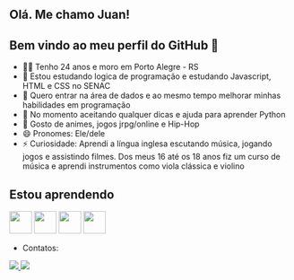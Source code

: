 ## Olá. Me chamo Juan!
## Bem vindo ao meu perfil do GitHub 👋

- 🙍‍♂️ Tenho 24 anos e moro em Porto Alegre - RS
- 🌱 Estou estudando logica de programação e estudando Javascript, HTML e CSS no SENAC
- 👯 Quero entrar na área de dados e ao mesmo tempo melhorar minhas habilidades em programação
- 🤔 No momento aceitando qualquer dicas e ajuda para aprender Python
- 💬 Gosto de animes, jogos jrpg/online e Hip-Hop
- 😄 Pronomes: Ele/dele
- ⚡ Curiosidade: Aprendi a língua inglesa escutando música, jogando jogos e assistindo filmes. Dos meus 16 até os 18 anos fiz um curso de música e aprendi instrumentos como viola clássica e violino
## Estou aprendendo
<img loading="lazy" src="https://upload.wikimedia.org/wikipedia/commons/thumb/0/00/HTML5_logo_black.svg/768px-HTML5_logo_black.svg.png" width="40" height="40"/> <img loading="lazy" src="https://cdn.jsdelivr.net/gh/devicons/devicon@latest/icons/python/python-original.svg" width="40" height="40"/> <img loading="lazy" src="https://upload.wikimedia.org/wikipedia/commons/thumb/6/6a/JavaScript-logo.png/768px-JavaScript-logo.png" width="40" height="40"/>
 <img loading="lazy" src="https://wisetrolley.com/wp-content/uploads/2023/03/CSS-T-shirt-Black-2.jpg" width="40" height="40"/>


- Contatos:

</div> <a href = "mailto:juan.juanomelhor@gmail.com"><img loading="lazy" src="https://img.shields.io/badge/Gmail-D14836?style=for-the-badge&logo=gmail&logoColor=white" target="_blank">
          </a>
<a href="https://www.linkedin.com/in//juan-santos-oliveira-b06119183" target="_blank"><img loading="lazy" src="https://img.shields.io/badge/-LinkedIn-%230077B5?style=for-the-badge&logo=linkedin&logoColor=white" target="_blank">
</a>   


          
